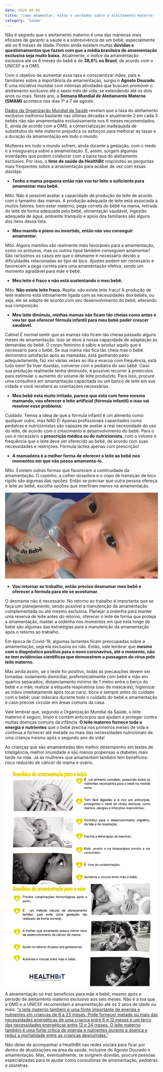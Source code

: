 ```yaml
---
date: 2020-08-04
title: 'Como amamentar: mitos e verdades sobre o aleitamento materno' 
category: 'Saúde'
---
```


Não é segredo que o aleitamento materno é uma das maneiras mais eficazes de garantir a saúde e a sobrevivência de um bebê, especialmente até os 6 meses de idade. Porém ainda existem muitas **dúvidas e questionamentos que fazem com que a média brasileira de amamentação exclusiva seja muito baixa.** Atualmente, o índice da amamentação exclusiva até os 6 meses do bebê é de **38,6% no Brasil**, de acordo com o UNICEF e a OMS.

Com o objetivo de aumentar essa taxa e conscientizar mães, pais e familiares sobre a importância da amamentação, surgiu o **Agosto Dourado**. É uma iniciativa mundial com intensas atividades que buscam promover o aleitamento exclusivo até o sexto mês de vida, se estendendo até os dois anos ou mais. Neste ano, a **Semana Mundial de Aleitamento Materno (SMAM)** acontece nos dias 1º a 7 de agosto.

[Dados da Organização Mundial da Saúde](https://www.who.int/health-topics/breastfeeding#tab=tab_1) revelam que a taxa do aleitamento exclusivo melhorou bastante nas últimas décadas e atualmente 2 em cada 3 bebês não são amamentados exclusivamente nos 6 meses recomendados. E, ainda de acordo com a OMS, a comercialização inadequada de substitutos do leite materno prejudica os esforços para melhorar as taxas e a duração da amamentação em todo o mundo.

Mulheres em todo o mundo sofrem, ainda durante a gestação, com o medo e a insegurança sobre a amamentação. E, assim, surgem algumas inverdades que podem colaborar com a baixa taxa do aleitamento exclusivo. Por isso, o **time de saúde da HealthBit** respondeu as perguntas mais frequentes sobre a amamentação para acabar de vez com essas dúvidas:

- **Tenho a mama pequena então não vou ter leite o suficiente para amamentar meu bebê.**

Mito. Não é possível avaliar a capacidade de produção do leite de acordo com o tamanho das mamas. A produção adequada de leite está associada a muitos fatores: bem estar materno, pega correta do bebê na mama, retirada do leite de forma adequada pelo bebê, alimentação saudável, ingestão adequada de água, ambiente tranquilo e apoio dos familiares são alguns dos itens dessa lista.

- **Meu mamilo é plano ou invertido, então não vou conseguir amamentar.**

Mito. Alguns mamilos são realmente mais favoráveis para a amamentação, como os protusos, mas os outros tipos também conseguem amamentar! São raríssimos os casos em que o desmame é necessário devido a dificuldades relacionadas ao tipo de bico. Ajustes podem ser necessário e favorecem a pega correta para uma amamentação efetiva, sendo um momento agradável para mãe e bebê.

- **Meu leite é fraco e não está sustentando o meu bebê.**

Mito. **Não existe leite fraco.** Repita: não existe leite fraco! A produção de leite materno está intimamente ligada com as necessidades dos bebês, ou seja, ele se adapta de acordo com seu desenvolvimento do bebê, alterando sua composição.

- **Meu leite diminuiu, minhas mamas não ficam tão cheias como antes e vou ter que oferecer fórmula infantil para meu bebê poder crescer saudável.**

Calma! É normal sentir que as mamas não ficam tão cheias passado alguns meses de amamentação. Isso se deve à nossa capacidade de adaptação às demandas do bebê. O corpo feminino é sábio e produz aquilo que é necessário para o bebê. Se sua mama não fica tão cheia mas o bebê demonstra satisfação após as mamadas, está ganhando peso adequadamente, faz xixi várias vezes ao dia e evacua com frequência, está tudo bem! Se tiver dúvidas, converse com o pediatra do seu bebê. Caso sua produção realmente tenha diminuído, é possível recorrer à protocolos para estimular o aumento do volume de leite produzido. Para isso, procure uma consultora em amamentação capacitada ou um banco de leite em sua cidade e você receberá as orientações necessárias.

- **Meu bebê está muito irritado, parece que está com fome mesmo mamando, vou oferecer o leite artificial (fórmula infantil) e isso vai resolver esse problema.**

Cuidado. Temos a ideia de que a fórmula infantil é um alimento como qualquer outro, mas NÃO É! Apenas profissionais capacitados como pediatras e nutricionistas são capazes de avaliar a real necessidade do uso do leite, de acordo com o crescimento e desenvolvimento do bebê. Para o uso é necessário a **prescrição médica ou do nutricionista**, com o volume e frequência que o leite deve ser oferecido ao bebê, de acordo com suas necessidades e restrições. Fórmula láctea apenas com prescrição!

- **A mamadeira é a melhor forma de oferecer o leite ao bebê nos momentos em que não posso amamentá-lo.**

Mito. Existem outras formas que favorecem a continuidade da amamentação. O copinho, a colher dosadora e o copo de transição de bico rígido são algumas das opções. Então se precisar que outra pessoa ofereça o leite ao bebê, escolha opções que interfiram menos na amamentação.

![Amamentação com copinho](como_amamentar_copinho_materno.jpg)

- **Vou retornar ao trabalho, então preciso desmamar meu bebê e oferecer a fórmula para ele se acostumar.**

O desmame não é necessário. No retorno ao trabalho é importante que se faça um planejamento, sendo possível a manutenção da amamentação complementada ou até mesmo exclusiva. Planejar a ordenha para manter uma reserva de leite antes do retorno, oferecer o leite de forma que proteja a amamentação, manter a ordenha nos momentos em que está longe do bebê são algumas das estratégias para a manutenção da amamentação após o retorno ao trabalho.

Em época de Covid-19, algumas lactantes ficam preocupadas sobre a amamentação, seja ela exclusiva ou não. Então, vale lembrar que **mesmo com o diagnóstico positivo para o novo coronavírus, até o momento, não se tem evidências científicas que demonstrem a passagem do vírus pelo leite materno.**

Mas ainda assim, se o teste for positivo, todas as precauções devem ser tomadas: isolamento domiciliar, preferencialmente com bebê e mãe em quartos separados; distanciamento mínimo de 1 metro entre o berço do bebê e a mãe; realizar a etiqueta respiratória (uso de máscaras); higienizar as mãos imediatamente após tocar nariz, boca e sempre antes do cuidado com o bebê; usar máscara durante todo o cuidado do bebê e amamentação e caso precise circular em áreas comuns da casa.

Vale lembrar que, segundo a Organização Mundial da Saúde, o leite materno é seguro, limpo e contém anticorpos que ajudam a proteger contra muitas doenças comuns da infância. **O leite materno fornece toda a energia e nutrientes** que o bebê precisa nos primeiros meses de vida e continua a fornecer até metade ou mais das necessidades nutricionais de uma criança mesmo após o segundo ano de vida!

As crianças que são amamentadas têm melhor desempenho em testes de inteligência, melhor imunidade e são menos propensas a diabetes mais tarde na vida. Já as mulheres que amamentam também tem benefícios: risco reduzido de câncer de mama e ovário.

![Cartilha de amamentação](como_amamentar_informativo.png)

A amamentação só traz benefícios para mãe e bebê, mesmo após o período de aleitamento materno exclusivo aos seis meses. Não é à toa que a OMS e a UNICEF recomendam a amamentação até os 2 anos de idade ou mais: [“o leite materno também é uma fonte importante de energia e nutrientes em crianças de 6 a 23 meses. Pode fornecer metade ou mais das necessidades energéticas de uma criança entre 6 e 12 meses e um terço das necessidades energéticas entre 12 e 24 meses. O leite materno também é uma fonte crítica de energia e nutrientes durante a doença e reduz a mortalidade entre as crianças desnutridas.”](https://www.who.int/news-room/fact-sheets/detail/infant-and-young-child-feeding)

Não deixe de acompanhar a HealthBit nas redes sociais para ficar por dentro de atualizações na área da saúde, inclusive do Agosto Dourado e amamentação. Mas, eventualmente, se surgirem dúvidas, procure pessoas especializadas para te ajudar como consultoras de amamentação, pediatras e obstetras.
